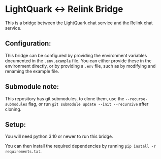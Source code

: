 # LightQuark <-> Relink Bridge
This is a bridge between the LightQuark chat service and the Relink chat service.

## Configuration:
This bridge can be configured by providing the environment variables documented in the `.env.example` file. You can either provide these in the environment directly, or by providing a `.env` file, such as by modifying and renaming the example file.

## Submodule note:
This repository has git submodules, to clone them, use the `--recurse-submodules` flag, or run `git submodule update --init --recursive` after cloning.

## Setup:
You will need python 3.10 or newer to run this bridge.

You can then install the required dependencies by running `pip install -r requirements.txt`.
